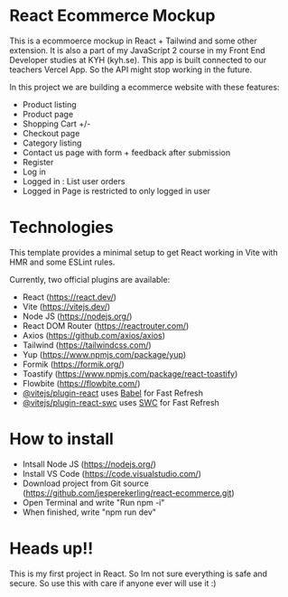 # React Ecommerce Mockup

This is a ecommoerce mockup in React + Tailwind and some other extension.
It is also a part of my JavaScript 2 course in my Front End Developer studies at KYH (kyh.se).
This app is built connected to our teachers Vercel App. So the API might stop working in the future.

In this project we are building a ecommerce website with these features:
- Product listing
- Product page
- Shopping Cart +/-
- Checkout page
- Category listing
- Contact us page with form + feedback after submission
- Register
- Log in
- Logged in : List user orders
- Logged in Page is restricted to only logged in user



# Technologies

This template provides a minimal setup to get React working in Vite with HMR and some ESLint rules.

Currently, two official plugins are available:

- React (https://react.dev/)
- Vite (https://vitejs.dev/)
- Node JS (https://nodejs.org/)
- React DOM Router (https://reactrouter.com/)
- Axios (https://github.com/axios/axios)
- Tailwind (https://tailwindcss.com/)
- Yup (https://www.npmjs.com/package/yup)
- Formik (https://formik.org/)
- Toastify (https://www.npmjs.com/package/react-toastify)
- Flowbite (https://flowbite.com/)
- [@vitejs/plugin-react](https://github.com/vitejs/vite-plugin-react/blob/main/packages/plugin-react/README.md) uses [Babel](https://babeljs.io/) for Fast Refresh
- [@vitejs/plugin-react-swc](https://github.com/vitejs/vite-plugin-react-swc) uses [SWC](https://swc.rs/) for Fast Refresh



# How to install

- Intsall Node JS (https://nodejs.org/)
- Install VS Code (https://code.visualstudio.com/)
- Download project from Git source (https://github.com/jesperekerling/react-ecommerce.git)
- Open Terminal and write "Run npm -i"
- When finished, write "npm run dev"



# Heads up!!

This is my first project in React. So Im not sure everything is safe and secure. So use this with care if anyone ever will use it :)